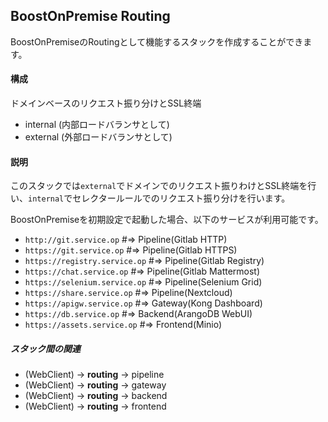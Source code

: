 ## BoostOnPremise Routing

BoostOnPremiseのRoutingとして機能するスタックを作成することができます。

#### 構成

ドメインベースのリクエスト振り分けとSSL終端

- internal (内部ロードバランサとして)
- external (外部ロードバランサとして)

#### 説明

このスタックでは`external`でドメインでのリクエスト振りわけとSSL終端を行い、`internal`でセレクタールールでのリクエスト振り分けを行います。

BoostOnPremiseを初期設定で起動した場合、以下のサービスが利用可能です。

- `http://git.service.op` #=> Pipeline(Gitlab HTTP)
- `https://git.service.op` #=> Pipeline(Gitlab HTTPS)
- `https://registry.service.op` #=> Pipeline(Gitlab Registry)
- `https://chat.service.op` #=> Pipeline(Gitlab Mattermost)
- `https://selenium.service.op` #=> Pipeline(Selenium Grid)
- `https://share.service.op` #=> Pipeline(Nextcloud)
- `https://apigw.service.op` #=> Gateway(Kong Dashboard)
- `https://db.service.op` #=> Backend(ArangoDB WebUI)
- `https://assets.service.op` #=> Frontend(Minio)

##### スタック間の関連

- (WebClient) -> **routing** -> pipeline
- (WebClient) -> **routing** -> gateway
- (WebClient) -> **routing** -> backend
- (WebClient) -> **routing** -> frontend
